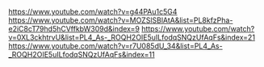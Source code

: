 https://www.youtube.com/watch?v=g44PAu1c5G4
https://www.youtube.com/watch?v=MOZSlSBlAtA&list=PL8kfzPha-e2iC8cT79hd5hCVffkbW309d&index=9
https://www.youtube.com/watch?v=0XL3ckhtrvU&list=PL4_As-_ROQH2OIE5uILfodqSNQzUfAqFs&index=21
https://www.youtube.com/watch?v=r7U085dU_34&list=PL4_As-_ROQH2OIE5uILfodqSNQzUfAqFs&index=11